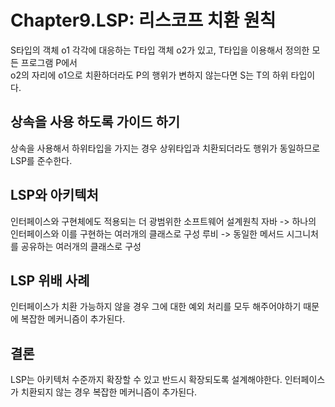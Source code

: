 # Chapter9.LSP: 리스코프 치환 원칙
S타입의 객체 o1 각각에 대응하는 T타입 객체 o2가 있고, T타입을 이용해서 정의한 모든 프로그램 P에서  
o2의 자리에 o1으로 치환하더라도 P의 행위가 변하지 않는다면 S는 T의 하위 타입이다.

## 상속을 사용 하도록 가이드 하기
상속을 사용해서 하위타입을 가지는 경우 상위타입과 치환되더라도 행위가 동일하므로 LSP를 준수한다.

## LSP와 아키텍처
인터페이스와 구현체에도 적용되는 더 광범위한 소프트웨어 설계원칙
자바 -> 하나의 인터페이스와 이를 구현하는 여러개의 클래스로 구성
루비 -> 동일한 메서드 시그니처를 공유하는 여러개의 클래스로 구성

## LSP 위배 사례
인터페이스가 치환 가능하지 않을 경우 그에 대한 예외 처리를 모두 해주어야하기 때문에 복잡한 메커니즘이 추가된다.

## 결론
LSP는 아키텍처 수준까지 확장할 수 있고 반드시 확장되도록 설계해야한다.
인터페이스가 치환되지 않는 경우 복잡한 메커니즘이 추가된다.